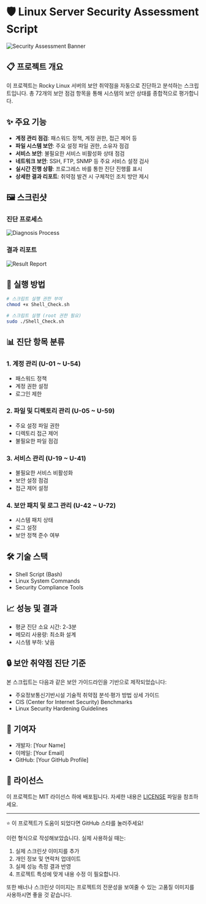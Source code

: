 

# 🛡️ Linux Server Security Assessment Script

![Security Assessment Banner]([https://your-banner-image-url.png](https://github.com/Kim-BeomJoon/portfolio_SHELL/blob/main/LEDTEAM_%EB%A1%9C%EA%B3%A0.jpg?raw=true))

## 📋 프로젝트 개요

이 프로젝트는 Rocky Linux 서버의 보안 취약점을 자동으로 진단하고 분석하는 스크립트입니다. 총 72개의 보안 점검 항목을 통해 시스템의 보안 상태를 종합적으로 평가합니다.

## ✨ 주요 기능

- **계정 관리 점검**: 패스워드 정책, 계정 권한, 접근 제어 등
- **파일 시스템 보안**: 주요 설정 파일 권한, 소유자 점검
- **서비스 보안**: 불필요한 서비스 비활성화 상태 점검
- **네트워크 보안**: SSH, FTP, SNMP 등 주요 서비스 설정 검사
- **실시간 진행 상황**: 프로그레스 바를 통한 진단 진행률 표시
- **상세한 결과 리포트**: 취약점 발견 시 구체적인 조치 방안 제시

## 🖼️ 스크린샷

### 진단 프로세스
![Diagnosis Process](https://your-process-image-url.png)

### 결과 리포트
![Result Report](https://your-report-image-url.png)

## 🚀 실행 방법

```bash
# 스크립트 실행 권한 부여
chmod +x Shell_Check.sh

# 스크립트 실행 (root 권한 필요)
sudo ./Shell_Check.sh
```

## 📊 진단 항목 분류

### 1. 계정 관리 (U-01 ~ U-54)
- 패스워드 정책
- 계정 권한 설정
- 로그인 제한

### 2. 파일 및 디렉토리 관리 (U-05 ~ U-59)
- 주요 설정 파일 권한
- 디렉토리 접근 제어
- 불필요한 파일 점검

### 3. 서비스 관리 (U-19 ~ U-41)
- 불필요한 서비스 비활성화
- 보안 설정 점검
- 접근 제어 설정

### 4. 보안 패치 및 로그 관리 (U-42 ~ U-72)
- 시스템 패치 상태
- 로그 설정
- 보안 정책 준수 여부

## 🛠️ 기술 스택

- Shell Script (Bash)
- Linux System Commands
- Security Compliance Tools

## 📈 성능 및 결과

- 평균 진단 소요 시간: 2-3분
- 메모리 사용량: 최소화 설계
- 시스템 부하: 낮음

## 🔒 보안 취약점 진단 기준

본 스크립트는 다음과 같은 보안 가이드라인을 기반으로 제작되었습니다:
- 주요정보통신기반시설 기술적 취약점 분석·평가 방법 상세 가이드
- CIS (Center for Internet Security) Benchmarks
- Linux Security Hardening Guidelines

## 👥 기여자

- 개발자: [Your Name]
- 이메일: [Your Email]
- GitHub: [Your GitHub Profile]

## 📝 라이선스

이 프로젝트는 MIT 라이선스 하에 배포됩니다. 자세한 내용은 [LICENSE](LICENSE) 파일을 참조하세요.

---
⭐ 이 프로젝트가 도움이 되었다면 GitHub 스타를 눌러주세요!

이런 형식으로 작성해보았습니다. 실제 사용하실 때는:
1. 실제 스크린샷 이미지를 추가
2. 개인 정보 및 연락처 업데이트
3. 실제 성능 측정 결과 반영
4. 프로젝트 특성에 맞게 내용 수정
이 필요합니다.

또한 배너나 스크린샷 이미지는 프로젝트의 전문성을 보여줄 수 있는 고품질 이미지를 사용하시면 좋을 것 같습니다.

